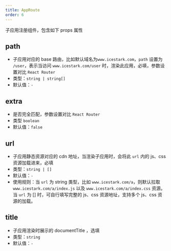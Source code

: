 ```yaml
---
title: AppRoute
order: 6
---
```


子应用注册组件，包含如下 props 属性

## path

- 子应用对应的 base 路由，比如默认域名为`www.icestark.com`，`path` 设置为 `/user`，表示当访问 `www.icestark.com/user` 时，渲染此应用，必填，参数设置对比 `React Router`
- 类型：`string | string[]`
- 默认值：`-`

## extra

- 是否完全匹配，参数设置对比 `React Router`
- 类型 `boolean`
- 默认值：`false`

## url

- 子应用静态资源对应的 cdn 地址，当渲染子应用时，会将此 `url` 内的 js、css 资源加载进来，必填
- 类型：`string | []`
- 默认值：`-`
- 使用规则：当 `url` 为 string 类型，比如 `www.icestark.com/a`，则默认拉取 `www.icestark.com/a/index.js` 以及 `www.icestark.com/a/index.css` 资源。当 `url` 为 [] 时，可自行填写完整的 js、css 资源地址，支持多个 js、css 资源的加载。

## title

- 子应用渲染时展示的 documentTitle ，选填
- 类型：`string`
- 默认值：`-`
